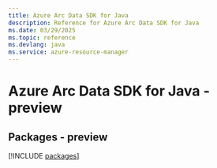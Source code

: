 ```yaml
---
title: Azure Arc Data SDK for Java
description: Reference for Azure Arc Data SDK for Java
ms.date: 03/29/2025
ms.topic: reference
ms.devlang: java
ms.service: azure-resource-manager
---
```

# Azure Arc Data SDK for Java - preview
## Packages - preview
[!INCLUDE [packages](arc-data-index.md)]